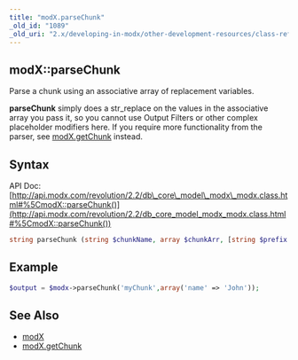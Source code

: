 ```yaml
---
title: "modX.parseChunk"
_old_id: "1089"
_old_uri: "2.x/developing-in-modx/other-development-resources/class-reference/modx/modx.parsechunk"
---
```


## modX::parseChunk

Parse a chunk using an associative array of replacement variables.

**parseChunk** simply does a str\_replace on the values in the associative array you pass it, so you cannot use Output Filters or other complex placeholder modifiers here. If you require more functionality from the parser, see [modX.getChunk](extending-modx/modx-class/reference/modx.getchunk "modX.getChunk") instead.

## Syntax

API Doc: [http://api.modx.com/revolution/2.2/db\_core\_model\_modx\_modx.class.html#%5CmodX::parseChunk()](http://api.modx.com/revolution/2.2/db_core_model_modx_modx.class.html#%5CmodX::parseChunk())

``` php 
string parseChunk (string $chunkName, array $chunkArr, [string $prefix = '[[+'], [string $suffix = ']]'])
```

## Example

``` php 
$output = $modx->parseChunk('myChunk',array('name' => 'John'));
```

## See Also

- [modX](developing-in-modx/other-development-resources/class-reference/modx "modX")
- [modX.getChunk](extending-modx/modx-class/reference/modx.getchunk "modX.getChunk")